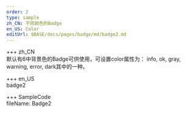 ```yaml
---   
order: 2  
type: sample  
zh_CN: 不同颜色的Badge
en_US: Color
editUrl: $BASE/docs/pages/badge/md/badge2.md
---      
```


+++ zh_CN   
 默认有6中背景色的Badge可供使用，可设置color属性为： info, ok, gray, warning, error, dark其中的一种。


+++ en_US   
badge2

+++ SampleCode  
fileName: Badge2
